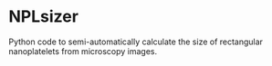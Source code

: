 # NPLsizer
Python code to semi-automatically calculate the size of rectangular nanoplatelets from microscopy images.
